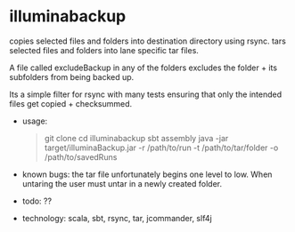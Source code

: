 illuminabackup
==============

copies selected files and folders into destination directory using rsync.
tars selected files and folders into lane specific tar files.

A file called excludeBackup in any of the folders excludes the folder + its subfolders from being backed up.

Its a simple filter for rsync with many tests ensuring that only the intended
files get copied + checksummed.


* usage:
   
    >git clone 
    >cd illuminabackup
    >sbt
    >assembly
    >java -jar target/illuminaBackup.jar -r /path/to/run -t /path/to/tar/folder -o /path/to/savedRuns

* known bugs:
the tar file unfortunately begins one level to low. When untaring the user must untar
in a newly created folder.

* todo:
??


* technology:
scala, sbt, rsync, tar, jcommander, slf4j




